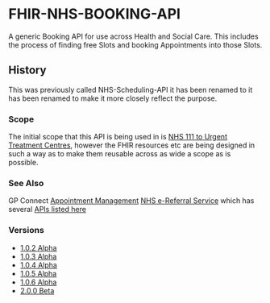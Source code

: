 # FHIR-NHS-BOOKING-API

A generic Booking API for use across Health and Social Care. This includes the process of finding free Slots and booking Appointments into those Slots.

## History ##
This was previously called NHS-Scheduling-API it has been renamed to it has been renamed to make it more closely reflect the purpose.

### Scope ###
The initial scope that this API is being used in is <a href='https://developer.nhs.uk/apis/uec-appointments/'>NHS 111 to Urgent Treatment Centres</a>, however the FHIR resources etc are being designed in such a way as to make them reusable across as wide a scope as is possible.

### See Also ###
GP Connect <a href='https://nhsconnect.github.io/gpconnect/appointments.html'>Appointment Management</a>
<a href='https://digital.nhs.uk/services/nhs-e-referral-service/'>NHS e-Referral Service</a> which has several <a href='https://developer.nhs.uk/apis/'>APIs listed here</a>

### Versions ###
<ul><li><a href="https://developer.nhs.uk/apis/nhsscheduling/">1.0.2 Alpha</a></li>
<li><a href="https://developer.nhs.uk/apis/nhsscheduling-1.0.3-alpha/"/>1.0.3 Alpha</a></li>
<li><a href="https://developer.nhs.uk/apis/nhsscheduling-1.0.4-alpha/"/>1.0.4 Alpha</a></li>
<li><a href="https://developer.nhs.uk/apis/nhsscheduling-1.0.5-alpha/"/>1.0.5 Alpha</a></li>
<li><a href="https://developer.nhs.uk/apis/nhsscheduling-1.0.6-alpha/"/>1.0.6 Alpha</a></li>
<li><a href="https://developer.nhs.uk/apis/nhsbooking-2.0.0-beta/"/>2.0.0 Beta</a></li></ul>
